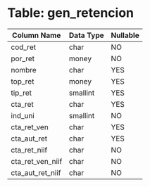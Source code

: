 # Table: gen_retencion

| Column Name | Data Type | Nullable |
|-------------|-----------|----------|
| cod_ret | char | NO |
| por_ret | money | NO |
| nombre | char | YES |
| top_ret | money | YES |
| tip_ret | smallint | YES |
| cta_ret | char | YES |
| ind_uni | smallint | NO |
| cta_ret_ven | char | YES |
| cta_aut_ret | char | YES |
| cta_ret_niif | char | NO |
| cta_ret_ven_niif | char | NO |
| cta_aut_ret_niif | char | NO |
